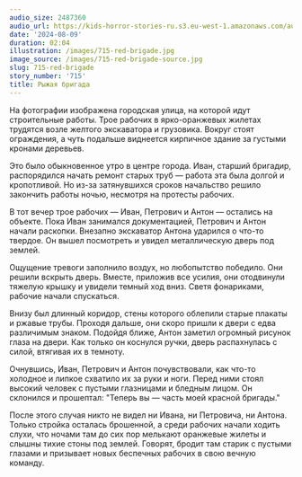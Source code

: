 ```yaml
---
audio_size: 2487360
audio_url: https://kids-horror-stories-ru.s3.eu-west-1.amazonaws.com/audio/715-red-brigade.mp3
date: '2024-08-09'
duration: 02:04
illustration: /images/715-red-brigade.jpg
image_source: /images/715-red-brigade-source.jpg
slug: 715-red-brigade
story_number: '715'
title: Рыжая бригада
---
```


На фотографии изображена городская улица, на которой идут строительные работы. Трое рабочих в ярко-оранжевых жилетах трудятся возле желтого экскаватора и грузовика. Вокруг стоят ограждения, а чуть подальше виднеется кирпичное здание за густыми кронами деревьев.

Это было обыкновенное утро в центре города. Иван, старший бригадир, распорядился начать ремонт старых труб — работа эта была долгой и кропотливой. Но из-за затянувшихся сроков начальство решило закончить работы ночью, несмотря на протесты рабочих.

В тот вечер трое рабочих — Иван, Петрович и Антон — остались на объекте. Пока Иван занимался документацией, Петрович и Антон начали раскопки. Внезапно экскаватор Антона ударился о что-то твердое. Он вышел посмотреть и увидел металлическую дверь под землей.

Ощущение тревоги заполнило воздух, но любопытство победило. Они решили вскрыть дверь. Вместе, приложив все усилия, они отодвинули тяжелую крышку и увидели темный ход вниз. Светя фонариками, рабочие начали спускаться.

Внизу был длинный коридор, стены которого облепили старые плакаты и ржавые трубы. Проходя дальше, они скоро пришли к двери с едва различимым знаком. Подойдя ближе, Антон заметил огромный рисунок глаза на двери. Как только он коснулся ручки, дверь распахнулась с силой, втягивая их в темноту.

Очнувшись, Иван, Петрович и Антон почувствовали, как что-то холодное и липкое схватило их за руки и ноги. Перед ними стоял высокий человек с пустыми глазницами и бледным лицом. Он склонился и прошептал: "Теперь вы — часть моей красной бригады."

После этого случая никто не видел ни Ивана, ни Петровича, ни Антона. Только стройка осталась брошенной, а среди рабочих начали ходить слухи, что ночами там до сих пор мелькают оранжевые жилеты и слышны тихие стоны под землей. Говорят, бродит там старик с пустыми глазами и призывает новых беспечных рабочих в свою вечную команду.